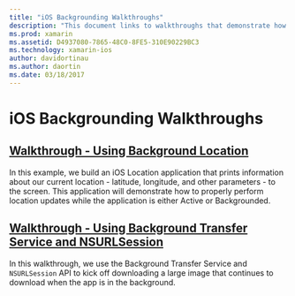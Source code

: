 ```yaml
---
title: "iOS Backgrounding Walkthroughs"
description: "This document links to walkthroughs that demonstrate how to use location information in a backgrounded app and how to use background transfer service and NSURLSession."
ms.prod: xamarin
ms.assetid: D4937080-7865-48C0-8FE5-310E90229BC3
ms.technology: xamarin-ios
author: davidortinau
ms.author: daortin
ms.date: 03/18/2017
---
```


# iOS Backgrounding Walkthroughs

## [Walkthrough - Using Background Location](~/ios/app-fundamentals/backgrounding/ios-backgrounding-walkthroughs/location-walkthrough.md)

In this example, we build an iOS Location application that prints information about our current location - latitude, longitude, and other parameters - to the screen. This application will demonstrate how to properly perform location updates while the application is either Active or Backgrounded.

## [Walkthrough - Using Background Transfer Service and NSURLSession](~/ios/app-fundamentals/backgrounding/ios-backgrounding-walkthroughs/background-transfer-walkthrough.md)

In this walkthrough, we use the Background Transfer Service and `NSURLSession` API to kick off downloading a large image that continues to download when the app is in the background.
